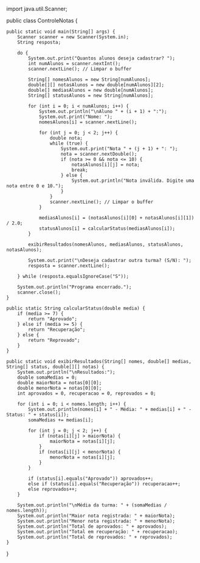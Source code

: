 import java.util.Scanner;

public class ControleNotas {

    public static void main(String[] args) {
        Scanner scanner = new Scanner(System.in);
        String resposta;

        do {
            System.out.print("Quantos alunos deseja cadastrar? ");
            int numAlunos = scanner.nextInt();
            scanner.nextLine(); // Limpar o buffer

            String[] nomesAlunos = new String[numAlunos];
            double[][] notasAlunos = new double[numAlunos][2];
            double[] mediasAlunos = new double[numAlunos];
            String[] statusAlunos = new String[numAlunos];

            for (int i = 0; i < numAlunos; i++) {
                System.out.println("\nAluno " + (i + 1) + ":");
                System.out.print("Nome: ");
                nomesAlunos[i] = scanner.nextLine();

                for (int j = 0; j < 2; j++) {
                    double nota;
                    while (true) {
                        System.out.print("Nota " + (j + 1) + ": ");
                        nota = scanner.nextDouble();
                        if (nota >= 0 && nota <= 10) {
                            notasAlunos[i][j] = nota;
                            break;
                        } else {
                            System.out.println("Nota inválida. Digite uma nota entre 0 e 10.");
                        }
                    }
                    scanner.nextLine(); // Limpar o buffer
                }

                mediasAlunos[i] = (notasAlunos[i][0] + notasAlunos[i][1]) / 2.0;
                statusAlunos[i] = calcularStatus(mediasAlunos[i]);
            }

            exibirResultados(nomesAlunos, mediasAlunos, statusAlunos, notasAlunos);

            System.out.print("\nDeseja cadastrar outra turma? (S/N): ");
            resposta = scanner.nextLine();

        } while (resposta.equalsIgnoreCase("S"));

        System.out.println("Programa encerrado.");
        scanner.close();
    }

    public static String calcularStatus(double media) {
        if (media >= 7) {
            return "Aprovado";
        } else if (media >= 5) {
            return "Recuperação";
        } else {
            return "Reprovado";
        }
    }

    public static void exibirResultados(String[] nomes, double[] medias, String[] status, double[][] notas) {
        System.out.println("\nResultados:");
        double somaMedias = 0;
        double maiorNota = notas[0][0];
        double menorNota = notas[0][0];
        int aprovados = 0, recuperacao = 0, reprovados = 0;

        for (int i = 0; i < nomes.length; i++) {
            System.out.println(nomes[i] + " - Média: " + medias[i] + " - Status: " + status[i]);
            somaMedias += medias[i];

            for (int j = 0; j < 2; j++) {
                if (notas[i][j] > maiorNota) {
                    maiorNota = notas[i][j];
                }
                if (notas[i][j] < menorNota) {
                    menorNota = notas[i][j];
                }
            }

            if (status[i].equals("Aprovado")) aprovados++;
            else if (status[i].equals("Recuperação")) recuperacao++;
            else reprovados++;
        }

        System.out.println("\nMédia da turma: " + (somaMedias / nomes.length));
        System.out.println("Maior nota registrada: " + maiorNota);
        System.out.println("Menor nota registrada: " + menorNota);
        System.out.println("Total de aprovados: " + aprovados);
        System.out.println("Total em recuperação: " + recuperacao);
        System.out.println("Total de reprovados: " + reprovados);
    }
}
